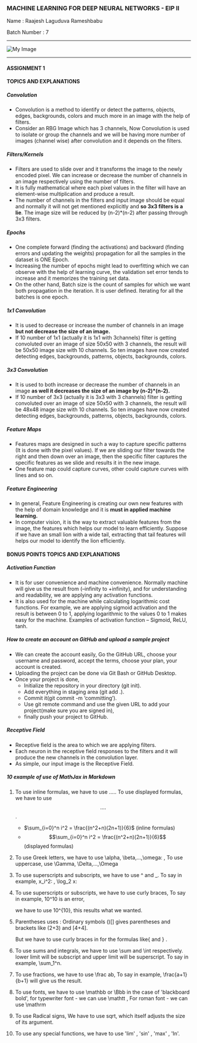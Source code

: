 ### MACHINE LEARNING FOR DEEP NEURAL NETWORKS - EIP II

Name :  Raajesh Laguduva Rameshbabu

Batch Number :  7

------------

![My Image](https://avatars1.githubusercontent.com/u/37265950?s=400&u=08820314a828b6b340c21ece5619dadd4d848b4e&v=4)

--------------------------------------------------------

#### ASSIGNMENT 1

#### TOPICS AND EXPLANATIONS

##### Convolution

- Convolution is a method to identify or detect the patterns, objects, edges, backgrounds, colors and much more in an image with the help of filters. 
- Consider an RBG Image which has 3 channels, Now Convolution is used to isolate or group the channels and we will be having more number of images (channel wise) after convolution and it depends on the filters.

##### Filters/Kernels

- Filters are used to slide over and it transforms the image to the newly encoded pixel. We can increase or decrease the number of channels in an image respectively using the number of filters. 
- It is fully mathematical where each pixel values in the filter will have an element-wise multiplication and produce a result. 
- The number of channels in the filters and input image should be equal and normally it will not get mentioned explicitly and **so 3x3 filters is a lie**. The image size will be reduced by (n-2)*(n-2) after passing through 3x3 filters. 

##### Epochs

- One complete forward (finding the activations) and backward (finding errors and updating the weights) propagation for all the samples in the dataset is ONE Epoch. 
- Increasing the number of epochs might lead to overfitting which we can observe with the help of learning curve, the validation set error tends to increase and it memorizes the training set data.
- On the other hand, Batch size is the count of samples for which we want both propagation in the iteration. It is user defined. Iterating for all the batches is one epoch.

##### 1x1 Convolution

- It is used to decrease or increase the number of channels in an image **but not decrease the size of an image.** 
- If 10 number of 1x1 (actually it is 1x1 with 3channels) filter is getting convoluted over an image of size 50x50 with 3 channels, the result will be 50x50 image size with 10 channels. So ten images have now created detecting edges, backgrounds, patterns, objects, backgrounds, colors. 

##### 3x3 Convolution

- It is used to both increase or decrease the number of channels in an image **as well it decreases the size of an image by (n-2)*(n-2).** 
- If 10 number of 3x3 (actually it is 3x3 with 3 channels) filter is getting convoluted over an image of size 50x50 with 3 channels, the result will be 48x48 image size with 10 channels. So ten images have now created detecting edges, backgrounds, patterns, objects, backgrounds, colors.

##### Feature Maps

- Features maps are designed in such a way to capture specific patterns (It is done with the pixel values). If we are sliding our filter towards the right and then down over an image, then the specific filter captures the specific features as we slide and results it in the new image. 
- One feature map could capture curves, other could capture curves with lines and so on.

##### Feature Engineering

- In general, Feature Engineering is creating our own new features with the help of domain knowledge and it is **must in applied machine learning.** 
- In computer vision, it is the way to extract valuable features from the image, the features which helps our model to learn efficiently. Suppose if we have an small lion with a wide tail, extracting that tail features will helps our model to identify the lion efficiently.



#### BONUS POINTS TOPICS AND EXPLANATIONS

##### Activation Function

- It is for user convenience and machine convenience. Normally machine will give us the result from         (–infinity to +infinity), and for understanding and readability, we are applying any activation functions. 
- It is also used for the machine while calculating logarithmic cost functions. For example, we are applying sigmoid activation and the result is between 0 to 1, applying logarithmic to the values 0 to 1 makes easy for the machine. Examples of activation function – Sigmoid, ReLU, tanh. 

##### How to create an account on GitHub and upload a sample project

- We can create the account easily, Go the GitHub URL, choose your username and password, accept the terms, choose your plan, your account is created. 
- Uploading the project can be done via Git Bash or GitHub Desktop. 
- Once your project is done, 
  - Initialize the repository in your directory (git init).
  - Add everything in staging area (git add .).
  - Commit it(git commit -m ‘committing’).
  - Use git remote command and use the given URL to add your project(make sure you are signed in), 
  - finally push your project to GitHub.

##### Receptive Field

- Receptive field is the area to which we are applying filters. 
- Each neuron in the receptive field responses to the filters and it will produce the new channels in the convolution layer. 
- As simple, our input image is the Receptive Field.

##### 10 example of use of MathJax in Markdown

1. To use inline formulas, we have to use $....$. To use displayed formulas, we have to use $$....$$.
   - $\sum_{i=0}^n i^2 = \frac{(n^2+n)(2n+1)}{6}$ (inline formulas)
   - $$\sum_{i=0}^n i^2 = \frac{(n^2+n)(2n+1)}{6}$$ (displayed formulas)

2. To use Greek letters, we have to use \alpha, \beta,...,\omega: , To use uppercase, use \Gamma, \Delta,...,\Omega

3. To use superscripts and subscripts, we have to use ^ and _. To say in example, x_i^2: , \log_2 x:

4. To use superscripts or subscripts, we have to use curly braces, To say in example, 10^10 is an error,

   we have to use 10^{10}, this results what we wanted.

5. Parentheses uses : Ordinary symbols ()[] gives parentheses and brackets like (2+3) and [4+4].

   But we have to use curly braces in for the formulas like\{  and \} .

6. To use sums and integrals, we have to use \sum and \int  respectively. lower limit will be subscript and upper limit will be superscript. To say in example, \sum_1^n.

7. To use fractions, we have to use \frac ab, To say in example, \frac{a+1}{b+1} will give us the result.

8. To use fonts, we have to use \mathbb or \Bbb in the case of 'blackboard bold', for typewriter font - we can use \mathtt , For roman font - we can use \mathrm

9. To use Radical signs, We have to use sqrt, which itself adjusts the size of its argument.

10. To use any special functions, we have to use 'lim' , 'sin' , 'max' , 'In'.
